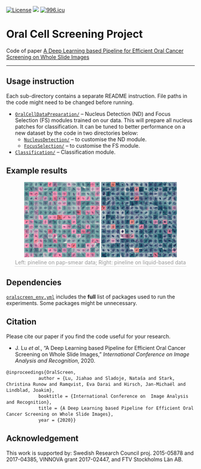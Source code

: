 [![License](https://img.shields.io/badge/license-MIT-green?style=flat)](./LICENSE.md) [![](https://img.shields.io/badge/python-3.6+-blue.svg?style=flat)](https://www.python.org/download/releases/3.6.0/) [![996.icu](https://img.shields.io/badge/link-996.icu-red.svg)](https://996.icu) 

# Oral Cell Screening Project

Code of paper [A Deep Learning based Pipeline for Efficient Oral Cancer Screening on Whole Slide Images](http://arxiv.org/abs/1910.10549)

------

## Usage instruction

Each sub-directory contains a separate README instruction. File paths in the code might need to be changed before running.

- [`OralCellDataPreparation/`](./OralCellDataPreparation/) – Nucleus Detection (ND) and Focus Selection (FS) modules trained on our data. This will prepare all nucleus patches for classification. It can be tuned to better performance on a new dataset by the code in two directories below:
  - [`NucleusDetection/`](./NucleusDetection/) – to customise the ND module. 
  - [`FocusSelection/`](./FocusSelection/) – to customise the FS module. 
- [`Classification/`](./Classification/) – Classification module.

## Example results

<div align="center">
    <img src="./img/OC2_mosaic_03.jpg" width="40%"> <img src="./img/OC3_mosaic_37.jpg" width="40%">
    <br>
    <div style="color:orange; border-bottom: 1px solid #d9d9d9;
    display: inline-block;
    color: #999;
    padding: 2px;">Left: pineline on pap-smear data; Right: pineline on liquid-based data</div>
</div>

## Dependencies

[`oralscreen_env.yml`](./oralscreen_env.yml) includes the **full** list of packages used to run the experiments. Some packages might be unnecessary.

## Citation

Please cite our paper if you find the code useful for your research.

- J. Lu *et al.*, “A Deep Learning based Pipeline for Efficient Oral Cancer Screening on Whole Slide Images,” *International Conference on  Image Analysis and Recognition*, 2020.

```
@inproceedings{OralScreen,
            author = {Lu, Jiahao and Sladoje, Nataša and Stark, Christina Runow and Ramqvist, Eva Darai and Hirsch, Jan-Michaél and Lindblad, Joakim},
            booktitle = {International Conference on  Image Analysis and Recognition},
            title = {A Deep Learning based Pipeline for Efficient Oral Cancer Screening on Whole Slide Images},
            year = {2020}}
```

## Acknowledgement

This work is supported by: Swedish Research Council proj. 2015-05878 and 2017-04385, VINNOVA grant 2017-02447, and FTV Stockholms Län AB.